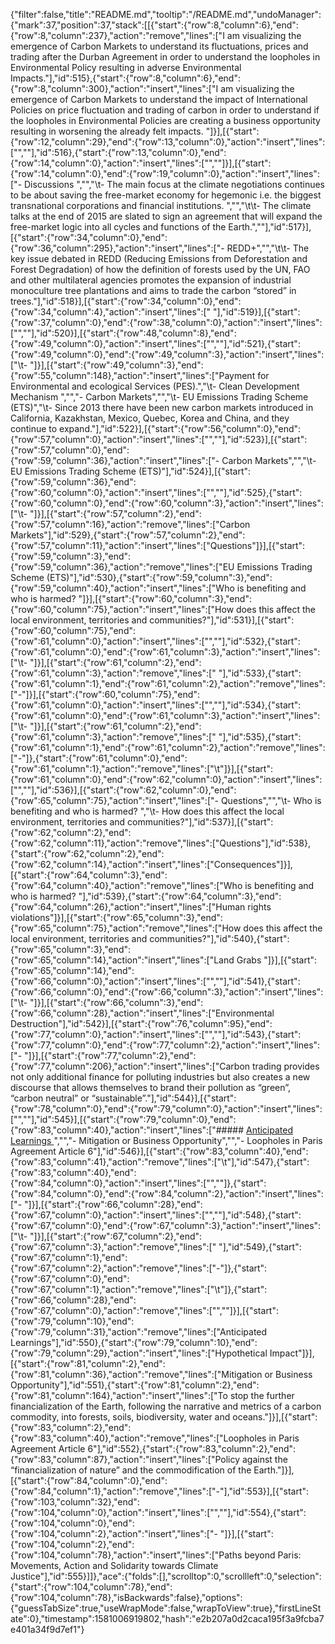 {"filter":false,"title":"README.md","tooltip":"/README.md","undoManager":{"mark":37,"position":37,"stack":[[{"start":{"row":8,"column":6},"end":{"row":8,"column":237},"action":"remove","lines":["I am visualizing the emergence of Carbon Markets to understand its fluctuations, prices and trading after the Durban Agreement in order to understand the loopholes in Environmental Policy resulting in adverse Environmental Impacts."],"id":515},{"start":{"row":8,"column":6},"end":{"row":8,"column":300},"action":"insert","lines":["I am visualizing the emergence of Carbon Markets to understand the impact of International Policies on price fluctuation and trading of carbon in order to understand if the loopholes in Environmental Policies are creating a business opportunity resulting in worsening the already felt impacts. "]}],[{"start":{"row":12,"column":29},"end":{"row":13,"column":0},"action":"insert","lines":["",""],"id":516},{"start":{"row":13,"column":0},"end":{"row":14,"column":0},"action":"insert","lines":["",""]}],[{"start":{"row":14,"column":0},"end":{"row":19,"column":0},"action":"insert","lines":["- Discussions ","","\t- The main focus at the climate negotiations continues to be about saving the free-market economy for hegemonic i.e. the biggest transnational corporations and financial institutions. ","","\t\t- The climate talks at the end of 2015 are slated to sign an agreement that will expand the free-market logic into all cycles and functions of the Earth.",""],"id":517}],[{"start":{"row":34,"column":0},"end":{"row":36,"column":295},"action":"insert","lines":["- REDD+","","\t\t- The key issue debated in REDD (Reducing Emissions from Deforestation and Forest Degradation) of how the definition of forests used by the UN, FAO and other multilateral agencies promotes the expansion of industrial monoculture tree plantations and aims to trade the carbon “stored” in trees."],"id":518}],[{"start":{"row":34,"column":0},"end":{"row":34,"column":4},"action":"insert","lines":["    "],"id":519}],[{"start":{"row":37,"column":0},"end":{"row":38,"column":0},"action":"insert","lines":["",""],"id":520}],[{"start":{"row":48,"column":8},"end":{"row":49,"column":0},"action":"insert","lines":["",""],"id":521},{"start":{"row":49,"column":0},"end":{"row":49,"column":3},"action":"insert","lines":["\t- "]}],[{"start":{"row":49,"column":3},"end":{"row":55,"column":148},"action":"insert","lines":["Payment for Environmental and ecological Services (PES).","\t- Clean Development Mechanism ","","- Carbon Markets","","\t- EU Emissions Trading Scheme (ETS)","\t- Since 2013 there have been new carbon markets introduced in California, Kazakhstan, Mexico, Quebec, Korea and China, and they continue to expand."],"id":522}],[{"start":{"row":56,"column":0},"end":{"row":57,"column":0},"action":"insert","lines":["",""],"id":523}],[{"start":{"row":57,"column":0},"end":{"row":59,"column":36},"action":"insert","lines":["- Carbon Markets","","\t- EU Emissions Trading Scheme (ETS)"],"id":524}],[{"start":{"row":59,"column":36},"end":{"row":60,"column":0},"action":"insert","lines":["",""],"id":525},{"start":{"row":60,"column":0},"end":{"row":60,"column":3},"action":"insert","lines":["\t- "]}],[{"start":{"row":57,"column":2},"end":{"row":57,"column":16},"action":"remove","lines":["Carbon Markets"],"id":529},{"start":{"row":57,"column":2},"end":{"row":57,"column":11},"action":"insert","lines":["Questions"]}],[{"start":{"row":59,"column":3},"end":{"row":59,"column":36},"action":"remove","lines":["EU Emissions Trading Scheme (ETS)"],"id":530},{"start":{"row":59,"column":3},"end":{"row":59,"column":40},"action":"insert","lines":["Who is benefiting and who is harmed? "]}],[{"start":{"row":60,"column":3},"end":{"row":60,"column":75},"action":"insert","lines":["How does this affect the local environment, territories and communities?"],"id":531}],[{"start":{"row":60,"column":75},"end":{"row":61,"column":0},"action":"insert","lines":["",""],"id":532},{"start":{"row":61,"column":0},"end":{"row":61,"column":3},"action":"insert","lines":["\t- "]}],[{"start":{"row":61,"column":2},"end":{"row":61,"column":3},"action":"remove","lines":[" "],"id":533},{"start":{"row":61,"column":1},"end":{"row":61,"column":2},"action":"remove","lines":["-"]}],[{"start":{"row":60,"column":75},"end":{"row":61,"column":0},"action":"insert","lines":["",""],"id":534},{"start":{"row":61,"column":0},"end":{"row":61,"column":3},"action":"insert","lines":["\t- "]}],[{"start":{"row":61,"column":2},"end":{"row":61,"column":3},"action":"remove","lines":[" "],"id":535},{"start":{"row":61,"column":1},"end":{"row":61,"column":2},"action":"remove","lines":["-"]},{"start":{"row":61,"column":0},"end":{"row":61,"column":1},"action":"remove","lines":["\t"]}],[{"start":{"row":61,"column":0},"end":{"row":62,"column":0},"action":"insert","lines":["",""],"id":536}],[{"start":{"row":62,"column":0},"end":{"row":65,"column":75},"action":"insert","lines":["- Questions","","\t- Who is benefiting and who is harmed? ","\t- How does this affect the local environment, territories and communities?"],"id":537}],[{"start":{"row":62,"column":2},"end":{"row":62,"column":11},"action":"remove","lines":["Questions"],"id":538},{"start":{"row":62,"column":2},"end":{"row":62,"column":14},"action":"insert","lines":["Consequences"]}],[{"start":{"row":64,"column":3},"end":{"row":64,"column":40},"action":"remove","lines":["Who is benefiting and who is harmed? "],"id":539},{"start":{"row":64,"column":3},"end":{"row":64,"column":26},"action":"insert","lines":["Human rights violations"]}],[{"start":{"row":65,"column":3},"end":{"row":65,"column":75},"action":"remove","lines":["How does this affect the local environment, territories and communities?"],"id":540},{"start":{"row":65,"column":3},"end":{"row":65,"column":14},"action":"insert","lines":["Land Grabs "]}],[{"start":{"row":65,"column":14},"end":{"row":66,"column":0},"action":"insert","lines":["",""],"id":541},{"start":{"row":66,"column":0},"end":{"row":66,"column":3},"action":"insert","lines":["\t- "]}],[{"start":{"row":66,"column":3},"end":{"row":66,"column":28},"action":"insert","lines":["Environmental Destruction"],"id":542}],[{"start":{"row":76,"column":95},"end":{"row":77,"column":0},"action":"insert","lines":["",""],"id":543},{"start":{"row":77,"column":0},"end":{"row":77,"column":2},"action":"insert","lines":["- "]}],[{"start":{"row":77,"column":2},"end":{"row":77,"column":206},"action":"insert","lines":["Carbon trading provides not only additional finance for polluting industries but also creates a new discourse that allows themselves to brand their pollution as “green”, “carbon neutral” or “sustainable”."],"id":544}],[{"start":{"row":78,"column":0},"end":{"row":79,"column":0},"action":"insert","lines":["",""],"id":545}],[{"start":{"row":79,"column":0},"end":{"row":83,"column":40},"action":"insert","lines":["##### <u> Anticipated Learnings </u>","","- Mitigation or Business Opportunity","","- Loopholes in Paris Agreement Article 6"],"id":546}],[{"start":{"row":83,"column":40},"end":{"row":83,"column":41},"action":"remove","lines":["\t"],"id":547},{"start":{"row":83,"column":40},"end":{"row":84,"column":0},"action":"insert","lines":["",""]},{"start":{"row":84,"column":0},"end":{"row":84,"column":2},"action":"insert","lines":["- "]}],[{"start":{"row":66,"column":28},"end":{"row":67,"column":0},"action":"insert","lines":["",""],"id":548},{"start":{"row":67,"column":0},"end":{"row":67,"column":3},"action":"insert","lines":["\t- "]}],[{"start":{"row":67,"column":2},"end":{"row":67,"column":3},"action":"remove","lines":[" "],"id":549},{"start":{"row":67,"column":1},"end":{"row":67,"column":2},"action":"remove","lines":["-"]},{"start":{"row":67,"column":0},"end":{"row":67,"column":1},"action":"remove","lines":["\t"]},{"start":{"row":66,"column":28},"end":{"row":67,"column":0},"action":"remove","lines":["",""]}],[{"start":{"row":79,"column":10},"end":{"row":79,"column":31},"action":"remove","lines":["Anticipated Learnings"],"id":550},{"start":{"row":79,"column":10},"end":{"row":79,"column":29},"action":"insert","lines":["Hypothetical Impact"]}],[{"start":{"row":81,"column":2},"end":{"row":81,"column":36},"action":"remove","lines":["Mitigation or Business Opportunity"],"id":551},{"start":{"row":81,"column":2},"end":{"row":81,"column":164},"action":"insert","lines":["To stop the further financialization of the Earth, following the narrative and metrics of a carbon commodity, into forests, soils, biodiversity, water and oceans."]}],[{"start":{"row":83,"column":2},"end":{"row":83,"column":40},"action":"remove","lines":["Loopholes in Paris Agreement Article 6"],"id":552},{"start":{"row":83,"column":2},"end":{"row":83,"column":87},"action":"insert","lines":["Policy against the “financialization of nature” and the commodification of the Earth."]}],[{"start":{"row":84,"column":0},"end":{"row":84,"column":1},"action":"remove","lines":["-"],"id":553}],[{"start":{"row":103,"column":32},"end":{"row":104,"column":0},"action":"insert","lines":["",""],"id":554},{"start":{"row":104,"column":0},"end":{"row":104,"column":2},"action":"insert","lines":["- "]}],[{"start":{"row":104,"column":2},"end":{"row":104,"column":78},"action":"insert","lines":["Paths beyond Paris: Movements, Action and Solidarity towards Climate Justice"],"id":555}]]},"ace":{"folds":[],"scrolltop":0,"scrollleft":0,"selection":{"start":{"row":104,"column":78},"end":{"row":104,"column":78},"isBackwards":false},"options":{"guessTabSize":true,"useWrapMode":false,"wrapToView":true},"firstLineState":0},"timestamp":1581006919802,"hash":"e2b207a0d2caca195f3a9fcba7e401a34f9d7ef1"}